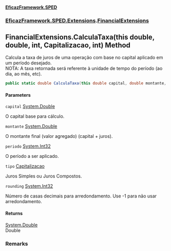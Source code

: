 #### [EficazFramework.SPED](EficazFrameworkSPED.md 'EficazFramework SPED')
### [EficazFramework.SPED.Extensions](EficazFramework.SPED.Extensions.md 'EficazFramework.SPED.Extensions').[FinancialExtensions](EficazFramework.SPED.Extensions/FinancialExtensions.md 'EficazFramework.SPED.Extensions.FinancialExtensions')

## FinancialExtensions.CalculaTaxa(this double, double, int, Capitalizacao, int) Method

Calcula a taxa de juros de uma operação com base no capital aplicado em um período desejado.  
NOTA: A taxa retornada será referente à unidade de tempo do período (ao dia, ao mês, etc).

```csharp
public static double CalculaTaxa(this double capital, double montante, int periodo, EficazFramework.SPED.Extensions.FinancialExtensions.Capitalizacao tipo=EficazFramework.SPED.Extensions.FinancialExtensions.Capitalizacao.JurosSimples, int rounding=-1);
```
#### Parameters

<a name='EficazFramework.SPED.Extensions.FinancialExtensions.CalculaTaxa(thisdouble,double,int,EficazFramework.SPED.Extensions.FinancialExtensions.Capitalizacao,int).capital'></a>

`capital` [System.Double](https://docs.microsoft.com/en-us/dotnet/api/System.Double 'System.Double')

O capital base para cálculo.

<a name='EficazFramework.SPED.Extensions.FinancialExtensions.CalculaTaxa(thisdouble,double,int,EficazFramework.SPED.Extensions.FinancialExtensions.Capitalizacao,int).montante'></a>

`montante` [System.Double](https://docs.microsoft.com/en-us/dotnet/api/System.Double 'System.Double')

O montante final (valor agregado) (capital + juros).

<a name='EficazFramework.SPED.Extensions.FinancialExtensions.CalculaTaxa(thisdouble,double,int,EficazFramework.SPED.Extensions.FinancialExtensions.Capitalizacao,int).periodo'></a>

`periodo` [System.Int32](https://docs.microsoft.com/en-us/dotnet/api/System.Int32 'System.Int32')

O período a ser aplicado.

<a name='EficazFramework.SPED.Extensions.FinancialExtensions.CalculaTaxa(thisdouble,double,int,EficazFramework.SPED.Extensions.FinancialExtensions.Capitalizacao,int).tipo'></a>

`tipo` [Capitalizacao](EficazFramework.SPED.Extensions/FinancialExtensions/Capitalizacao.md 'EficazFramework.SPED.Extensions.FinancialExtensions.Capitalizacao')

Juros Simples ou Juros Compostos.

<a name='EficazFramework.SPED.Extensions.FinancialExtensions.CalculaTaxa(thisdouble,double,int,EficazFramework.SPED.Extensions.FinancialExtensions.Capitalizacao,int).rounding'></a>

`rounding` [System.Int32](https://docs.microsoft.com/en-us/dotnet/api/System.Int32 'System.Int32')

Número de casas decimais para arredondamento. Use -1 para não usar arredondamento.

#### Returns
[System.Double](https://docs.microsoft.com/en-us/dotnet/api/System.Double 'System.Double')  
Double

### Remarks